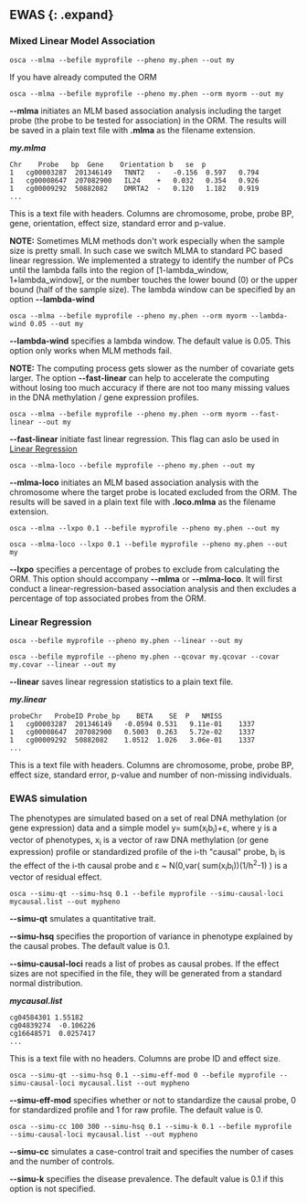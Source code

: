 
## EWAS {: .expand}

### Mixed Linear Model Association

```
osca --mlma --befile myprofile --pheno my.phen --out my
```

If you have already computed the ORM

```
osca --mlma --befile myprofile --pheno my.phen --orm myorm --out my
```
**\--mlma** initiates an MLM based association analysis including
the target probe (the probe to be tested for association) in the
ORM. The results will be saved in a plain text file with **.mlma**
as the filename extension.

***my.mlma***
```
Chr    Probe   bp  Gene    Orientation b   se  p
1   cg00003287  201346149   TNNT2   -   -0.156  0.597   0.794
1   cg00008647  207082900   IL24    +   0.032   0.354   0.926
1   cg00009292  50882082    DMRTA2  -   0.120   1.182   0.919
...                    
```
This is a text file with headers. Columns are chromosome, probe, probe
BP, gene, orientation, effect size, standard error and p-value.

**NOTE:** Sometimes MLM methods don't work especially when the sample size is pretty small. 
In such case we switch MLMA to standard PC based linear regression. 
We implemented a strategy to identify the number of PCs until the lambda falls into the region of [1-lambda\_window, 1+lambda\_window], 
or the number touches the lower bound (0) or the upper bound (half of the sample size).
The lambda window can be specified by an option **\--lambda-wind**

```
osca --mlma --befile myprofile --pheno my.phen --orm myorm --lambda-wind 0.05 --out my
```
**\--lambda-wind** specifies a lambda window. The default value is 0.05. This option only works when MLM methods fail.


**NOTE:** The computing process gets slower as the number of covariate gets larger. The option **\--fast-linear** can help to accelerate the computing without losing too much accuracy if there are not too many missing values in the DNA methylation / gene expression profiles.


```
osca --mlma --befile myprofile --pheno my.phen --orm myorm --fast-linear --out my
```
**\--fast-linear** initiate fast linear regression. This flag can aslo be used in [Linear Regression](#LinearRegression)

```
osca --mlma-loco --befile myprofile --pheno my.phen --out my
```
**\--mlma-loco** initiates an MLM based association analysis with
the chromosome where the target probe is located excluded from the
ORM. The results will be saved in a plain text file with
**.loco.mlma** as the filename extension.

```
osca --mlma --lxpo 0.1 --befile myprofile --pheno my.phen --out my
```
```
osca --mlma-loco --lxpo 0.1 --befile myprofile --pheno my.phen --out my
```
**\--lxpo** specifies a percentage of probes to exclude from
calculating the ORM. This option should accompany **\--mlma** or
**\--mlma-loco**. It will first conduct a linear-regression-based
association analysis and then excludes a percentage of top
associated probes from the ORM.

### Linear Regression

```
osca --befile myprofile --pheno my.phen --linear --out my
```
```
osca --befile myprofile --pheno my.phen --qcovar my.qcovar --covar my.covar --linear --out my
```
**\--linear** saves linear regression statistics to a plain text file.

***my.linear***

```
probeChr   ProbeID Probe_bp    BETA    SE  P   NMISS
1   cg00003287  201346149   -0.0594 0.531   9.11e-01    1337
1   cg00008647  207082900   0.5003  0.263   5.72e-02    1337
1   cg00009292  50882082    1.0512  1.026   3.06e-01    1337
...                    
```

This is a text file with headers. Columns are chromosome, probe, probe
BP, effect size, standard error, p-value and number of non-missing
individuals.

### EWAS simulation

The phenotypes are simulated based on a set of real DNA methylation (or
gene expression) data and a simple model y= sum(x<sub>i</sub>b<sub>i</sub>)+ε, where y is
a vector of phenotypes, x<sub>i</sub> is a vector of raw DNA methylation (or gene
expression) profile or standardized profile of the i-th "causal"
probe, b<sub>i</sub> is the effect of the i-th causal probe and ε \~ N(0,var(
sum(x<sub>i</sub>b<sub>i</sub>))(1/h<sup>2</sup>-1) ) is a vector of residual effect.

```
osca --simu-qt --simu-hsq 0.1 --befile myprofile --simu-causal-loci mycausal.list --out mypheno
```
**\--simu-qt** smulates a quantitative trait.

**\--simu-hsq** specifies the proportion of variance in phenotype
explained by the causal probes. The default value is 0.1.

**\--simu-causal-loci** reads a list of probes as causal probes. If
the effect sizes are not specified in the file, they will be
generated from a standard normal distribution.

***mycausal.list***
```
cg04584301 1.55182
cg04839274  -0.106226
cg16648571  0.0257417
...                    
```
This is a text file with no headers. Columns are probe ID and effect
size.
```
osca --simu-qt --simu-hsq 0.1 --simu-eff-mod 0 --befile myprofile --simu-causal-loci mycausal.list --out mypheno
```
**\--simu-eff-mod** specifies whether or not to standardize the
causal probe, 0 for standardized profile and 1 for raw profile. The
default value is 0.

```
osca --simu-cc 100 300 --simu-hsq 0.1 --simu-k 0.1 --befile myprofile --simu-causal-loci mycausal.list --out mypheno
```
**\--simu-cc** simulates a case-control trait and specifies the
number of cases and the number of controls.

**\--simu-k** specifies the disease prevalence. The default value is
0.1 if this option is not specified.

